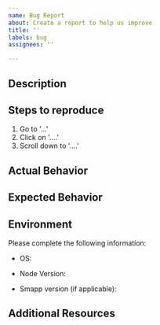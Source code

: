 ```yaml
---
name: Bug Report
about: Create a report to help us improve
title: ''
labels: bug
assignees: ''

---
```


## Description
<!-- Please provide a clear and detailed description of the bug. -->

## Steps to reproduce
1. Go to '...'
2. Click on '....'
3. Scroll down to '....'

## Actual Behavior
<!-- Specify the actual behavior after following the reproduce step -->

## Expected Behavior
<!-- A clear and concise description of what you expected to happen. -->

## Environment
Please complete the following information:
 - OS: 
 <!-- e.g. Windows -->
 - Node Version: 
 <!-- e.g. 0.1.2, available by running `./go-spacemesh version` -->
 - Smapp version (if applicable): 
 <!-- e.g. 1.2.3, available by clicking on the settings icon in the main screen and scrolling down to "App Version" -->

## Additional Resources 
<!-- 
If possible, attach screenshots and log files to this bug report by dragging and dropping them onto this text box.
See this: https://testnet.spacemesh.io/#/ffnet?id=peeking-under-the-hood for instructions on where to find log files for 
your platform. 
-->

